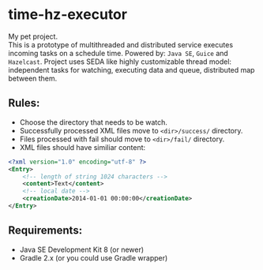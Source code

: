time-hz-executor
=======
    
My pet project.  
This is a prototype of multithreaded and distributed service executes incoming tasks on a schedule time. Powered by: `Java SE`, `Guice` and `Hazelcast`. Project uses SEDA like highly customizable thread model: independent tasks for watching, executing data and queue, distributed map between them.
  
  
## Rules:  

  * Choose the directory that needs to be watch. 
  * Successfully processed XML files move to `<dir>/success/` directory.
  * Files processed with fail should move to `<dir>/fail/` directory.
  * XML files should have similiar content:  
```xml  
<?xml version="1.0" encoding="utf-8" ?>
<Entry>
    <!-- length of string 1024 characters -->
    <content>Text</content>
    <!-- local date -->
    <creationDate>2014-01-01 00:00:00</creationDate>
</Entry>
```   

  
## Requirements:

  * Java SE Development Kit 8 (or newer)  
  * Gradle 2.x (or you could use Gradle wrapper)  

